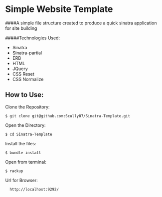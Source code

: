 Simple Website Template
========================

####A simple file structure created to produce a quick sinatra application for site building

#####Technologies Used:

  - Sinatra
  - Sinatra-partial
  - ERB
  - HTML
  - JQuery
  - CSS Reset
  - CSS Normalize

How to Use:
------------

Clone the Repository:
```shell
$ git clone git@github.com:Scully87/Sinatra-Template.git
```

Open the Directory:
```shell
$ cd Sinatra-Template
```
Install the files:
```shell
$ bundle install
```

Open from terminal:
```shell
$ rackup
```

Url for Browser:
```
  http://localhost:9292/
```
